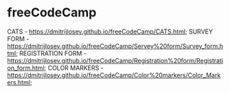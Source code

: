 # freeCodeCamp
 CATS - https://dmitrijlosev.github.io/freeCodeCamp/CATS.html;
 SURVEY FORM - https://dmitrijlosev.github.io/freeCodeCamp/Servey%20form/Survey_form.html;
 REGISTRATION FORM - https://dmitrijlosev.github.io/freeCodeCamp/Registration%20form/Registration_form.html;
 COLOR MARKERS - https://dmitrijlosev.github.io/freeCodeCamp/Color%20markers/Color_Markers.html;

